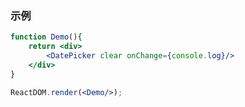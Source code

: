 ### 示例

<!--start-code-->

```jsx
function Demo(){
    return <div>
        <DatePicker clear onChange={console.log}/>
    </div>
}

ReactDOM.render(<Demo/>);
```

<!--end-code-->
